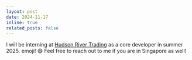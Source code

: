 ```yaml
---
layout: post
date: 2024-11-17
inline: true
related_posts: false
---
```


I will be interning at [Hudson River Trading](https://www.hudsonrivertrading.com/) as a core developer 
in summer 2025. emoji! :smile: Feel free to reach out to me if you are in Singapore as well! 
